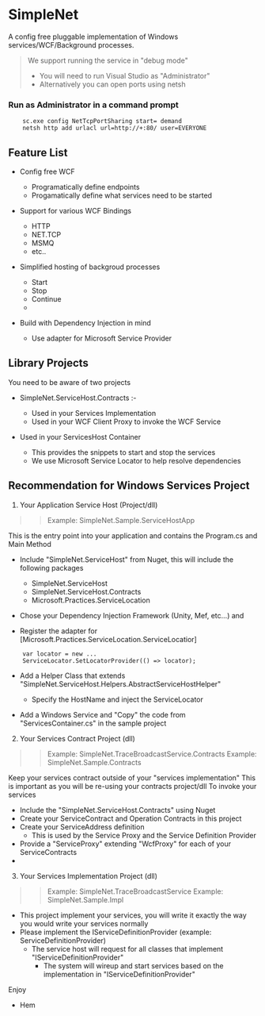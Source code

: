 SimpleNet
============================


A config free pluggable implementation of Windows services/WCF/Background processes.

> We support running the service in "debug mode" 
> * You will need to run Visual Studio as "Administrator" 
> * Alternatively you can open ports using netsh


### Run as Administrator in a command prompt
```
	sc.exe config NetTcpPortSharing start= demand
    netsh http add urlacl url=http://+:80/ user=EVERYONE
```

Feature List 
---------------------------

* Config free WCF
  * Programatically define endpoints
  * Progamatically define what services need to be started
  
* Support for various WCF Bindings
  * HTTP
  * NET.TCP
  * MSMQ 
  * etc..
  
* Simplified hosting of backgroud processes 
  * Start
  * Stop
  * Continue
  *
* Build with Dependency Injection in mind
  * Use adapter for Microsoft Service Provider


Library Projects
-----------------

You need to be aware of two projects
* SimpleNet.ServiceHost.Contracts :- 
  * Used in your Services Implementation 
  * Used in your WCF Client Proxy to invoke the WCF Service

* Used in your ServicesHost Container
    * This provides the snippets to start and stop the services
    * We use Microsoft Service Locator to help resolve dependencies 



Recommendation for Windows Services Project
-------------------------------


1. Your Application Service Host (Project/dll)
>> Example: SimpleNet.Sample.ServiceHostApp 
 
  This is the entry point into your application and contains the Program.cs and Main Method

* Include "SimpleNet.ServiceHost" from Nuget, this will include the following packages
  * SimpleNet.ServiceHost
  * SimpleNet.ServiceHost.Contracts
  * Microsoft.Practices.ServiceLocation 
  
* Chose your Dependency Injection Framework (Unity, Mef, etc...) and 
* Register the adapter for [Microsoft.Practices.ServiceLocation.ServiceLocatior]
```
    var locator = new ...
    ServiceLocator.SetLocatorProvider(() => locator);
```

* Add a Helper Class that extends "SimpleNet.ServiceHost.Helpers.AbstractServiceHostHelper" 
    * Specify the HostName and inject the ServiceLocator
    
* Add a Windows Service and "Copy" the code from "ServicesContainer.cs" in the sample project
   



2. Your Services Contract Project (dll) 
>> Example: SimpleNet.TraceBroadcastService.Contracts
>> Example: SimpleNet.Sample.Contracts


Keep your services contract outside of your "services implementation"
This is important as you will be re-using your contracts project/dll
To invoke your services

* Include the "SimpleNet.ServiceHost.Contracts" using Nuget
* Create your ServiceContract and Operation Contracts in this project
* Create your ServiceAddress definition
  * This is used by the Service Proxy and the Service Definition Provider
* Provide a "ServiceProxy" extending "WcfProxy<T>" for each of your ServiceContracts
* 


3. Your Services Implementation Project (dll)

>> Example: SimpleNet.TraceBroadcastService
>> Example: SimpleNet.Sample.Impl 

* This project implement your services, you will write it exactly the way you would write your services normally
* Please implement the IServiceDefinitionProvider (example: ServiceDefinitionProvider)
  * The service host will request for all classes that implement "IServiceDefinitionProvider" 
    * The system will wireup and start services based on the implementation in "IServiceDefinitionProvider"




Enjoy
- Hem

